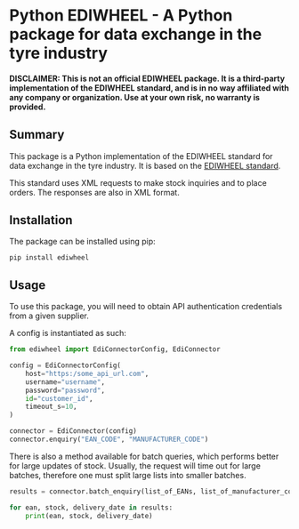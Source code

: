 # Python EDIWHEEL - A Python package for data exchange in the tyre industry
#### DISCLAIMER: This is not an official EDIWHEEL package. It is a third-party implementation of the EDIWHEEL standard, and is in no way affiliated with any company or organization. Use at your own risk, no warranty is provided.


## Summary
This package is a Python implementation of the EDIWHEEL standard for data exchange in the tyre industry. It is based on the [EDIWHEEL standard](https://www.ediwheel.net/).

This standard uses XML requests to make stock inquiries and to place orders. The responses are also in XML format.

## Installation
The package can be installed using pip:
```
pip install ediwheel
```

## Usage
To use this package, you will need to obtain API authentication credentials from a given supplier.

A config is instantiated as such:
```python
from ediwheel import EdiConnectorConfig, EdiConnector

config = EdiConnectorConfig(
    host="https:/some_api_url.com",
    username="username",
    password="password",
    id="customer_id",
    timeout_s=10,
)

connector = EdiConnector(config)
connector.enquiry("EAN_CODE", "MANUFACTURER_CODE")

```

There is also a method available for batch queries, which performs better for large updates of stock.
Usually, the request will time out for large batches, therefore one must split large lists into smaller batches.
```python
results = connector.batch_enquiry(list_of_EANs, list_of_manufacturer_codes)

for ean, stock, delivery_date in results:
    print(ean, stock, delivery_date)
```


